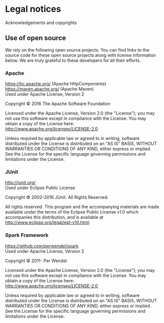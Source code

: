 # Legal notices
Acknowledgements and copyrights

## Use of open source

We rely on the following open source projects. You can find links to the source code for these open source projects along with license information below. We are truly
grateful to these developers for all their efforts.

### Apache

https://hc.apache.org/ (Apache HttpComponents)<br>
https://maven.apache.org/ (Apache Maven)<br>
Used under Apache License, Version 2

Copyright &copy; 2016 The Apache Software Foundation

Licensed under the Apache License, Version 2.0 (the "License"); you may not use this software except in compliance with the License. You may obtain a copy of the
License here: http://www.apache.org/licenses/LICENSE-2.0

Unless required by applicable law or agreed to in writing, software distributed under the License is distributed on an "AS IS" BASIS, WITHOUT WARRANTIES OR CONDITIONS
OF ANY KIND, either express or implied. See the License for the specific language governing permissions and limitations under the License.

### JUnit

http://junit.org/<br>Used under Eclipse Public License

Copyright &copy; 2002-2016 JUnit. All Rights Reserved.

All rights reserved. This program and the accompanying materials are made available under the terms of the Eclipse Public License v1.0 which accompanies this distribution,
and is available at http://www.eclipse.org/legal/epl-v10.html.

### Spark Framework

https://github.com/perwendel/spark<br>Used under Apache License, Version 2

Copyright &copy; 2011- Per Wendel

Licensed under the Apache License, Version 2.0 (the "License"); you may not use this software except in compliance with the License. You may obtain a copy of the
License here: http://www.apache.org/licenses/LICENSE-2.0

Unless required by applicable law or agreed to in writing, software distributed under the License is distributed on an "AS IS" BASIS, WITHOUT WARRANTIES OR CONDITIONS
OF ANY KIND, either express or implied. See the License for the specific language governing permissions and limitations under the License.